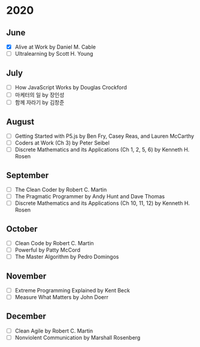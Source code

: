 # 2020
## June
- [x] Alive at Work by Daniel M. Cable
- [ ] Ultralearning by Scott H. Young

## July
- [ ] How JavaScript Works by Douglas Crockford
- [ ] 마케터의 일 by 장인성
- [ ] 함께 자라기 by 김창준

## August
- [ ] Getting Started with P5.js by Ben Fry, Casey Reas, and Lauren McCarthy
- [ ] Coders at Work (Ch 3) by Peter Seibel
- [ ] Discrete Mathematics and its Applications (Ch 1, 2, 5, 6) by Kenneth H. Rosen

## September
- [ ] The Clean Coder by Robert C. Martin
- [ ] The Pragmatic Programmer by Andy Hunt and Dave Thomas
- [ ] Discrete Mathematics and its Applications (Ch 10, 11, 12) by Kenneth H. Rosen

## October
- [ ] Clean Code by Robert C. Martin
- [ ] Powerful by Patty McCord
- [ ] The Master Algorithm by Pedro Domingos

## November
- [ ] Extreme Programming Explained by Kent Beck
- [ ] Measure What Matters by John Doerr

## December
- [ ] Clean Agile by Robert C. Martin
- [ ] Nonviolent Communication by Marshall Rosenberg

